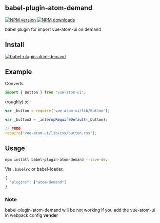 ## babel-plugin-atom-demand

[![NPM version](https://img.shields.io/npm/v/babel-plugin-atom-demand.svg?style=flat)](https://npmjs.org/package/babel-plugin-atom-demand)
[![NPM downloads](http://img.shields.io/npm/dm/babel-plugin-atom-demand.svg?style=flat)](https://npmjs.org/package/babel-plugin-atom-demand)

babel plugin for import vue-atom-ui on demand

## Install

[![babel-plugin-atom-demand](https://nodei.co/npm/babel-plugin-atom-demand.png)](https://npmjs.org/package/babel-plugin-atom-demand)

## Example

Converts

```javascript
import { Button } from 'vue-atom-ui';
```

(roughly) to

```javascript
var _button = require('vue-atom-ui/lib/Button');

var _button2 = _interopRequireDefault(_button);

// TODO
require('vue-atom-ui/lib/css/button.css');
```

## Usage

```bash
npm install babel-plugin-atom-demand --save-dev
```

Via `.babelrc` or babel-loader.

```js
{
  "plugins": ["atom-demand"]
}
```


### Note

babel-plugin-atom-demand will be not working if you add the vue-atom-ui in webpack config **vender**
